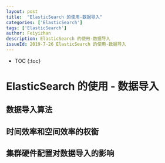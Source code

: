 ```yaml
---
layout: post
title:  "ElasticSearch 的使用-数据导入"
categories: ['ElasticSearch']
tags: ['ElasticSearch'] 
author: Feiyizhan
description: ElasticSearch 的使用-数据导入
issueId: 2019-7-26 ElasticSearch 的使用-数据导入
---
```

* TOC
{:toc}

# ElasticSearch 的使用 - 数据导入


## 数据导入算法


## 时间效率和空间效率的权衡


## 集群硬件配置对数据导入的影响